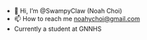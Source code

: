- 👋 Hi, I’m @SwampyClaw (Noah Choi)
- 📫 How to reach me noahychoi@gmail.com
- Currently a student at GNNHS


<!---
SwampyClaw/SwampyClaw is a ✨ special ✨ repository because its `README.md` (this file) appears on your GitHub profile.
You can click the Preview link to take a look at your changes.
--->
